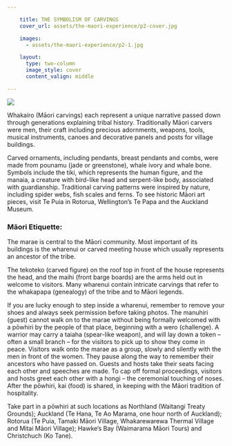 ```yaml
---

    title: THE SYMBOLISM OF CARVINGS
    cover_url: assets/the-maori-experience/p2-cover.jpg

    images:
      - assets/the-maori-experience/p2-1.jpg

    layout:
      type: two-column
      image_style: cover
      content_valign: middle

---
```


<img src="assets/the-maori-experience/p2-1.jpg" data-media-id="images:1">

Whakairo (Māori carvings) each represent a unique narrative passed down through generations explaining tribal history. Traditionally Māori carvers were men, their craft including precious adornments, weapons, tools, musical instruments, canoes and decorative panels and posts for village buildings.

Carved ornaments, including pendants, breast pendants and combs, were made from pounamu (jade or greenstone), whale ivory and whale bone. Symbols include the tiki, which represents the human figure, and the manaia, a creature with bird-like head and serpent-like body, associated with guardianship. Traditional carving patterns were inspired by nature, including spider webs, fish scales and ferns. To see historic Māori art pieces, visit Te Puia in Rotorua, Wellington’s Te Papa and the Auckland Museum.

<h3>Māori Etiquette:</h3>

The marae is central to the Māori community. Most important of its buildings is the wharenui or carved meeting house which usually represents an ancestor of the tribe.

The tekoteko (carved figure) on the roof top in front of the house represents the head, and the maihi (front barge boards) are the arms held out in welcome to visitors. Many wharenui contain intricate carvings that refer to the whakapapa (genealogy) of the tribe and to Māori legends.

If you are lucky enough to step inside a wharenui, remember to remove your shoes and always seek permission before taking photos. The manuhiri (guest) cannot walk on to the marae without being formally welcomed with a pōwhiri by the people of that place, beginning with a wero (challenge). A warrior may carry a taiaha (spear-like weapon), and will lay down a token – often a small branch – for the visitors to pick up to show they come in peace. Visitors walk onto the marae as a group, slowly and silently with the men in front of the women. They pause along the way to remember their ancestors who have passed on. Guests and hosts take their seats facing each other and speeches are made. To cap off formal proceedings, visitors and hosts greet each other with a hongi – the ceremonial touching of noses. After the pōwhiri, kai (food) is shared, in keeping with the Māori tradition of hospitality.

Take part in a pōwhiri at such locations as Northland (Waitangi Treaty Grounds); Auckland (Te Hana, Te Ao Marama, one hour north of Auckland); Rotorua (Te Puia, Tamaki Māori Village, Whakarewarewa Thermal Village and Mitai Māori Village); Hawke’s Bay (Waimarama Māori Tours) and Christchuch (Ko Tane).
